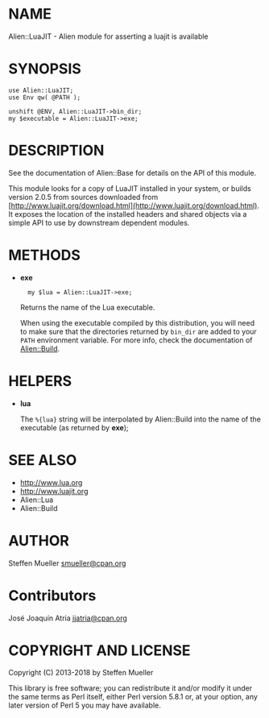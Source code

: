 # NAME

Alien::LuaJIT - Alien module for asserting a luajit is available

# SYNOPSIS

    use Alien::LuaJIT;
    use Env qw( @PATH );

    unshift @ENV, Alien::LuaJIT->bin_dir;
    my $executable = Alien::LuaJIT->exe;

# DESCRIPTION

See the documentation of Alien::Base for details on the API of this module.

This module looks for a copy of LuaJIT installed in your system, or
builds version 2.0.5 from sources downloaded from [http://www.luajit.org/download.html](http://www.luajit.org/download.html).
It exposes the location of the installed headers and shared objects via a
simple API to use by downstream dependent modules.

# METHODS

- **exe**

        my $lua = Alien::LuaJIT->exe;

    Returns the name of the Lua executable.

    When using the executable compiled by this distribution, you
    will need to make sure that the directories returned by `bin_dir` are added
    to your `PATH` environment variable. For more info, check the documentation
    of [Alien::Build](https://metacpan.org/pod/Alien::Build).

# HELPERS

- **lua**

    The `%{lua}` string will be interpolated by Alien::Build into the name
    of the executable (as returned by **exe**);

# SEE ALSO

- http://www.lua.org
- http://www.luajit.org
- Alien::Lua
- Alien::Build

# AUTHOR

Steffen Mueller <smueller@cpan.org>

# Contributors

José Joaquín Atria <jjatria@cpan.org>

# COPYRIGHT AND LICENSE

Copyright (C) 2013-2018 by Steffen Mueller

This library is free software; you can redistribute it and/or modify it under the same terms as Perl itself, either Perl version 5.8.1 or, at your option, any later version of Perl 5 you may have available.
